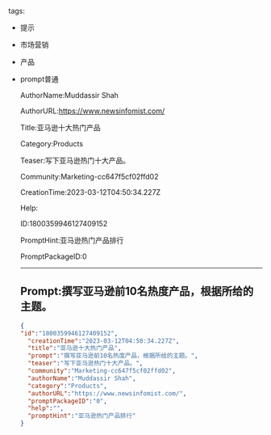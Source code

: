   tags: 
- 提示
- 市场营销
- 产品
- prompt普通

  AuthorName:Muddassir Shah

  AuthorURL:https://www.newsinfomist.com/

  Title:亚马逊十大热门产品

  Category:Products

  Teaser:写下亚马逊热门十大产品。

  Community:Marketing-cc647f5cf02ffd02

  CreationTime:2023-03-12T04:50:34.227Z

  Help:

  ID:1800359946127409152

  PromptHint:亚马逊热门产品排行

  PromptPackageID:0

  ---

  ## Prompt:撰写亚马逊前10名热度产品，根据所给的主题。

  ```json
  {
  "id":"1800359946127409152",
    "creationTime":"2023-03-12T04:50:34.227Z",
    "title":"亚马逊十大热门产品",
    "prompt":"撰写亚马逊前10名热度产品，根据所给的主题。",
    "teaser":"写下亚马逊热门十大产品。",
    "community":"Marketing-cc647f5cf02ffd02",
    "authorName":"Muddassir Shah",
    "category":"Products",
    "authorURL":"https://www.newsinfomist.com/",
    "promptPackageID":"0",
    "help":"",
    "promptHint":"亚马逊热门产品排行"
  }
  ```
